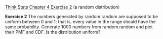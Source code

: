 [Think Stats Chapter 4 Exercise 2](http://greenteapress.com/thinkstats2/html/thinkstats2005.html#toc41) (a random distribution)

**Exercise 2**   The numbers generated by random.random are supposed to be uniform between 0 and 1; that is, every value in the range should have the same probability.
Generate 1000 numbers from random.random and plot their PMF and CDF. Is the distribution uniform?
